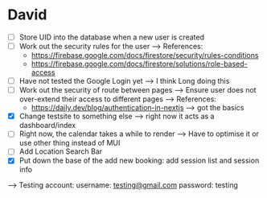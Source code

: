 # David
- [ ] Store UID into the database when a new user is created
- [ ] Work out the security rules for the user --> References:
    - https://firebase.google.com/docs/firestore/security/rules-conditions
    - https://firebase.google.com/docs/firestore/solutions/role-based-access
- [ ] Have not tested the Google Login yet --> I think Long doing this
- [ ] Work out the security of route between pages --> Ensure user does not over-extend their access to different pages --> References:
    - https://daily.dev/blog/authentication-in-nextjs --> got the basics
- [X] Change testsite to something else --> right now it acts as a dashboard/index
- [ ] Right now, the calendar takes a while to render --> Have to optimise it or use other thing instead of MUI
- [ ] Add Location Search Bar
- [X] Put down the base of the add new booking: add session list and session info

--> Testing account:
username: testing@gmail.com
password: testing